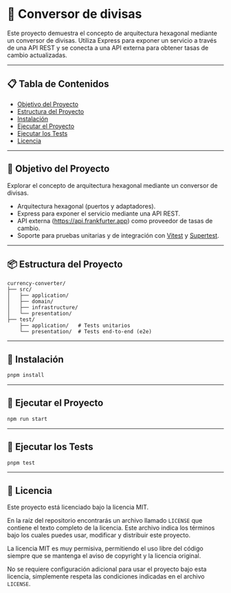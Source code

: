 # 🎯 Conversor de divisas 

Este proyecto demuestra el concepto de arquitectura hexagonal mediante un conversor de divisas. 
Utiliza Express para exponer un servicio a través de una API REST y se conecta a una API externa para obtener tasas de cambio actualizadas.

---

## 📋 Tabla de Contenidos

- [Objetivo del Proyecto](#-objetivo-del-proyecto)
- [Estructura del Proyecto](#-estructura-del-proyecto)
- [Instalación](#-instalación)
- [Ejecutar el Proyecto](#-ejecutar-el-proyecto)
- [Ejecutar los Tests](#-ejecutar-los-tests)
- [Licencia](#-licencia)

---

## 📌 Objetivo del Proyecto
Explorar el concepto de arquitectura hexagonal mediante un conversor de divisas.

- Arquitectura hexagonal (puertos y adaptadores).
- Express para exponer el servicio mediante una API REST.
- API externa (https://api.frankfurter.app) como proveedor de tasas de cambio.
- Soporte para pruebas unitarias y de integración con [Vitest](https://vitest.dev) y [Supertest](https://github.com/visionmedia/supertest).

---

## 📦 Estructura del Proyecto

```text
currency-converter/
├── src/
│   ├── application/
│   ├── domain/
│   ├── infrastructure/
│   └── presentation/
├── test/
    ├── application/   # Tests unitarios
    └── presentation/  # Tests end-to-end (e2e)
```

---

## 🚀 Instalación

```bash
pnpm install
```

---

## 🚀 Ejecutar el Proyecto

```bash
npm run start
```

---

## 🧪 Ejecutar los Tests

```bash
pnpm test
```

---

## 📝 Licencia

Este proyecto está licenciado bajo la licencia MIT.

En la raíz del repositorio encontrarás un archivo llamado `LICENSE` que contiene el texto completo de la licencia. Este archivo indica los términos bajo los cuales puedes usar, modificar y distribuir este proyecto.

La licencia MIT es muy permisiva, permitiendo el uso libre del código siempre que se mantenga el aviso de copyright y la licencia original.

No se requiere configuración adicional para usar el proyecto bajo esta licencia, simplemente respeta las condiciones indicadas en el archivo `LICENSE`.
